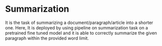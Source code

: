 # Summarization

It is the task of summarizing a document/paragraph/article into a shorter one. 
Here, It is deployed by using pipeline on summarization task on a pretrained fine tuned model and it is able to correctly summarize the given paragraph within the provided word limit.